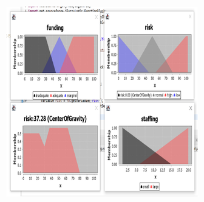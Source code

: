 <p align="center">
  <img src="https://github.com/GraceKeane/JFuzzyLogic/blob/main/Output.PNG" width="900" height="500">
</p>
